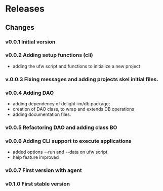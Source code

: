 # Releases


## Changes 

### v0.0.1 Initial version

### v0.0.2 Adding setup functions (cli)
- adding the ufw script and functions to initialize a new project

### v.0.0.3 Fixing messages and adding projects skel initial files.


### v0.0.4 Adding DAO    
- adding dependency of delight-im/db package;
- creation of DAO class, to wrap and extends DB operations
- adding documentation files.

### v0.0.5 Refactoring DAO and adding class BO

### v0.0.6 Adding CLI support to execute applications
- added options --run and --data on ufw script.
- help feature improved

### v0.0.7 First version with agent

### v0.1.0 First stable version
 